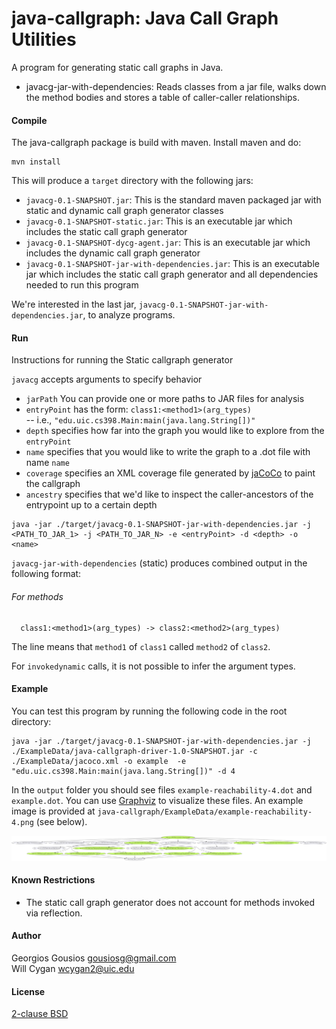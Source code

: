 java-callgraph: Java Call Graph Utilities
=========================================

A program for generating static call graphs in Java.

* javacg-jar-with-dependencies: Reads classes from a jar file, walks down the method bodies and
   stores a table of caller-caller relationships.

#### Compile

The java-callgraph package is build with maven. Install maven and do:

```
mvn install
```

This will produce a `target` directory with the following jars:
- `javacg-0.1-SNAPSHOT.jar`: This is the standard maven packaged jar with static and dynamic call graph generator classes
- `javacg-0.1-SNAPSHOT-static.jar`: This is an executable jar which includes the static call graph generator
- `javacg-0.1-SNAPSHOT-dycg-agent.jar`: This is an executable jar which includes the dynamic call graph generator
- `javacg-0.1-SNAPSHOT-jar-with-dependencies.jar`: This is an executable jar which includes the static call graph generator and all dependencies needed to run this program

We're interested in the last jar, `javacg-0.1-SNAPSHOT-jar-with-dependencies.jar`, to analyze programs.

#### Run

Instructions for running the Static callgraph generator

`javacg` accepts arguments to specify behavior
- `jarPath` You can provide one or more paths to JAR files for analysis
- `entryPoint` has the form: `class1:<method1>(arg_types)`  
  -- i.e., `"edu.uic.cs398.Main:main(java.lang.String[])"`
- `depth` specifies how far into the graph you would like to explore from the `entryPoint`
- `name` specifies that you would like to write the graph to a .dot file with name `name`
- `coverage` specifies an XML coverage file generated by [jaCoCo](https://github.com/jacoco/jacoco) to paint the callgraph
- `ancestry` specifies that we'd like to inspect the caller-ancestors of the entrypoint up to a certain depth

```
java -jar ./target/javacg-0.1-SNAPSHOT-jar-with-dependencies.jar -j <PATH_TO_JAR_1> -j <PATH_TO_JAR_N> -e <entryPoint> -d <depth> -o <name>
```

`javacg-jar-with-dependencies` (static) produces combined output in the following format:

###### For methods

```
  class1:<method1>(arg_types) -> class2:<method2>(arg_types)
```

The line means that `method1` of `class1` called `method2` of `class2`.

For `invokedynamic` calls, it is not possible to infer the argument types.


#### Example

You can test this program by running the following code in the root directory:

```
java -jar ./target/javacg-0.1-SNAPSHOT-jar-with-dependencies.jar -j
./ExampleData/java-callgraph-driver-1.0-SNAPSHOT.jar -c ./ExampleData/jacoco.xml -o example  -e "edu.uic.cs398.Main:main(java.lang.String[])" -d 4
```

In the `output` folder you should see files `example-reachability-4.dot` and `example.dot`. You can use [Graphviz](https://www.graphviz.org/download/) to visualize these files. An example image is provided at `java-callgraph/ExampleData/example-reachability-4.png` (see below).

![alt text](ExampleData/example-reachability-4.png)

#### Known Restrictions

* The static call graph generator does not account for methods invoked via
  reflection.

#### Author

Georgios Gousios <gousiosg@gmail.com>  
Will Cygan <wcygan2@uic.edu>

#### License

[2-clause BSD](http://www.opensource.org/licenses/bsd-license.php)
